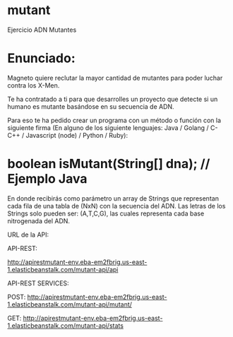 # mutant
Ejercicio ADN Mutantes

# Enunciado:

Magneto quiere reclutar la mayor cantidad de mutantes para poder luchar
contra los X-Men.

Te ha contratado a ti para que desarrolles un proyecto que detecte si un
humano es mutante basándose en su secuencia de ADN.

Para eso te ha pedido crear un programa con un método o función con la siguiente firma (En
alguno de los siguiente lenguajes: Java / Golang / C-C++ / Javascript (node) / Python / Ruby):

# boolean isMutant(String[] dna); // Ejemplo Java

En donde recibirás como parámetro un array de Strings que representan cada fila de una tabla
de (NxN) con la secuencia del ADN. Las letras de los Strings solo pueden ser: (A,T,C,G), las
cuales representa cada base nitrogenada del ADN.


URL de la API:

API-REST:
		
http://apirestmutant-env.eba-em2fbrig.us-east-1.elasticbeanstalk.com/mutant-api/api
		
API-REST SERVICES:

POST: http://apirestmutant-env.eba-em2fbrig.us-east-1.elasticbeanstalk.com/mutant-api/mutant/

GET: http://apirestmutant-env.eba-em2fbrig.us-east-1.elasticbeanstalk.com/mutant-api/stats
